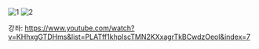 ![1](https://github.com/user-attachments/assets/b302c855-019d-4b8d-aad8-3729fc194293)
![2](https://github.com/user-attachments/assets/734ba557-c8d9-40a2-ad1d-37b81d7ad313)

강좌: https://www.youtube.com/watch?v=KHhxgGTDHms&list=PLATff1khpIscTMN2KXxagrTkBCwdzOeol&index=7
